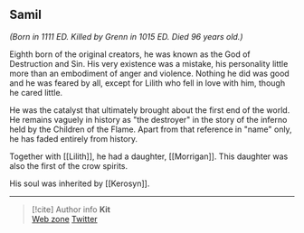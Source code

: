 ## Samil 

*(Born in 1111 ED. Killed by Grenn in 1015 ED. Died 96 years old.)*

Eighth born of the original creators, he was known as the God of Destruction and Sin. His very existence was a mistake, his personality little more than an embodiment of anger and violence. Nothing he did was good and he was feared by all, except for Lilith who fell in love with him, though he cared little. 

He was the catalyst that ultimately brought about the first end of the world. He remains vaguely in history as "the destroyer" in the story of the inferno held by the Children of the Flame. Apart from that reference in "name" only, he has faded entirely from history. 

Together with [[Lilith]], he had a daughter, [[Morrigan]]. This daughter was also the first of the crow spirits.

His soul was inherited by [[Kerosyn]].

-----
> [!cite] Author info
> **Kit**\
> [Web zone](https://kitabe.link) [Twitter](https://twitter.com/Kerosyn_)